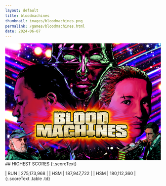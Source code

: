```yaml
---
layout: default
title: bloodmachines
thumbnail: images/bloodmachines.png
permalink: /games/bloodmachines.html
date: 2024-06-07
---
```


<img src="../images/bloodmachines.png" class="gameThumbnail img-fluid mx-auto align-middle">
## HIGHEST SCORES
{:.scoreText}

| RUN | 275,173,968 | 
| HSM | 187,947,722 | 
| HSM | 180,112,360 | 
{:.scoreText .table .td}
